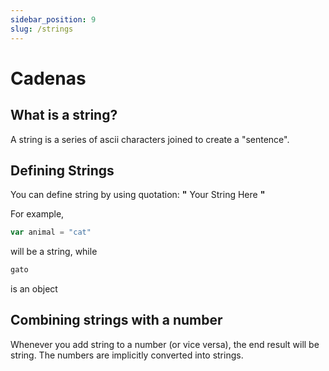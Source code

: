 ```yaml
---
sidebar_position: 9
slug: /strings
---
```


# Cadenas

## What is a string?
A string is a series of ascii characters joined to create a "sentence".


## Defining Strings

You can define string by using quotation: **"** Your String Here **"**

For example,

```jsx
var animal = "cat"
```
will be a string, while

```jsx
gato
```
is an object


## Combining strings with a number

Whenever you add string to a number (or vice versa), the end result will be string. The numbers are implicitly converted into strings. 
